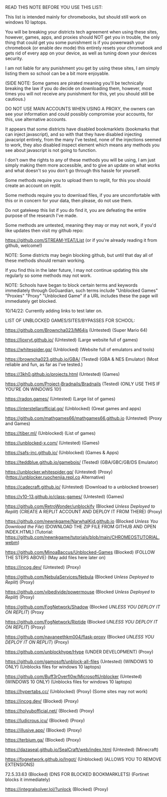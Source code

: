 READ THIS NOTE BEFORE YOU USE THIS LIST:

This list is intended mainly for chromebooks, but should still work on windows 10 laptops. 

You will be breaking your districts tech agreement when using these sites, however, games, apps, and proxies should NOT get you in trouble, the only thing that could get you some punishment is if you powerwash your chromebook (or enable dev mode) this entirely resets your chromebook and gets rid of every app on your device, as well as tuning down your devices security.

I am not liable for any punishment you get by using these sites, I am simply listing them so school can be a bit more enjoyable. 

(SIDE NOTE: Some games are pirated meaning you'll be technically breaking the law if you do decide on downloading them, however, most times you will not receive any punishment for this, yet you should still be cautious.)

DO NOT USE MAIN ACCOUNTS WHEN USING A PROXY, the owners can see your information and could possibly compromise your accounts, for this, use alternative accounts. 

It appears that some districts have disabled bookmarklets (bookmarks that can inject javascript), and so with that they have disabled injecting javacsript entirely, from the many I've tested, none of the injections seemed to work, they also disabled inspect element which means any methods you see about javascript is not going to function. 

I don't own the rights to any of these methods you will be using, I am just simply making them more accessible, and to give an update on what works and what doesn't so you don't go through this hassle for yourself.

Some methods require you to upload them to replit, for this you should create an account on replit. 

Some methods require you to download files, if you are uncomfortable with this or in concern for your data, then please, do not use them.

Do not gatekeep this list if you do find it, you are defeating the entire purpose of the research I've made.

Some methods are untested, meaning they may or may not work, if you'd like updates then visit my github repo: 

https://github.com/STREAM-YEAT/List (or if you're already reading it from github, welcome!) 

NOTE: Some districts may begin blocking github, but until that day all of these methods should remain working.

If you find this in the later future, I may not continue updating this site regularly so some methods may not work. 

NOTE: Schools have began to block certain terms and keywords immediately through GoGuardian, such terms include "Unblocked Games" "Proxies" "Proxy" "Unblocked Game" if a URL includes these the page will immediately get blocked.


10/14/22: Currently adding links to test later on.




LIST OF UNBLOCKED GAMES/SITES/BYPASSES FOR SCHOOL:


https://github.com/Browncha023/M64js (Untested) (Super Mario 64)

https://lioxryt.github.io/ (Untested) (Large website full of games)

https://whitespider.gq/ (Unblocked) (Website full of emulators and tools)

https://browncha023.github.io/GBA/ (Tested) (GBA & NES Emulator) (Most reliable and fun, as far as I've tested.) 

https://3kh0.github.io/projects.html (Untested) (Games) 

https://github.com/Project-Bradnails/Bradnails (Tested) (ONLY USE THIS IF YOU'RE ON WINDOWS 10!) 

https://radon.games/ (Untested) (Large list of games)

https://interstellarofficial.gq/ (Unblocked) (Great games and apps)

https://github.com/mathgames66/mathgames66.github.io (Untested) (Proxy and Games)

https://tiber.ml/ (Unblocked) (List of games)

https://unblocked-x.com/ (Untested) (Games)

https://safs-inc.github.io/ (Unblocked) (Games & Apps)

https://teddblue.github.io/gamebois/ (Tested) (GBA/GBC/GB/DS Emulator)

https://unblocker.whitespider.gq/ (Untested) (Proxy) (https://unblocker.ruochenjia.repl.co Alternative)

https://cadecraft.github.io/ (Untested) (Download to a unblocked browser) 

https://v10-13.github.io/class-games/ (Untested) (Games)

https://github.com/RetroWonder/unblockify (Blocked *Unless Deployed to Replit*) (CREATE A REPLIT ACCOUNT AND DEPLOY IT FROM THERE) (Proxy)

https://github.com/newnkgame/NarwhalKid.github.io (Blocked *Unless You Download the File*) (DOWNLOAD THE ZIP FILE FROM GITHUB AND OPEN INDEX.HTML) (Tutorial: https://github.com/newnkgame/tutorials/blob/main/CHROMEOSTUTORIAL.webm)

https://github.com/MinoaBaccus/Unblocked-Games (Blocked) (FOLLOW THE STEPS ABOVE) (May add files here later on)

https://incog.dev/ (Untested) (Proxy)

https://github.com/NebulaServices/Nebula (Blocked *Unless Deployed to Replit*) (Proxy)

https://github.com/vibedivide/powermouse (Blocked *Unless Deployed to Replit*) (Proxy)

https://github.com/FogNetwork/Shadow (Blocked *UNLESS YOU DEPLOY IT ON REPLIT*) (Proxy

https://github.com/FogNetwork/Riptide (Blocked *UNLESS YOU DEPLOY IT ON REPLIT*) (Proxy)

https://github.com/navaneethkm004/flask-proxy (Blocked *UNLESS YOU DEPLOY IT ON REPLIT*) (Proxy)

https://github.com/unblockhype/Hype (UNDER DEVELOPMENT) (Proxy)

https://github.com/gamosoft/unblock-all-files (Untested) (WINDOWS 10 ONLY) (Unblocks files for windows 10 laptops) 

https://github.com/Buff3rOverfl0w/MicrosoftUnblocker (Untested) (WINDOWS 10 ONLY) (Unblocks files for windows 10 laptops)

https://hypertabs.cc/ (Unblocked) (Proxy) (Some sites may not work) 

https://incog.dev/ (Blocked) (Proxy)

https://holyubofficial.net/ (Blocked) (Proxy)

https://ludicrous.icu/ (Blocked) (Proxy)

https://illusive.app/ (Blocked) (Proxy)

https://terbium.ga/ (Blocked) (Proxy)

https://dazaseal.github.io/SealCraft/web/index.html (Untested) (Minecraft)

https://fognetwork.github.io/Ingot/ (Unblocked) (ALLOWS YOU TO REMOVE EXTENSIONS)

72.5.33.63 (Blocked) (DNS FOR BLOCKED BOOKMARKLETS) (Fortinet blocks it immediately) 

https://integralsolver.lol/?unlock (Blocked) (Proxy) 
